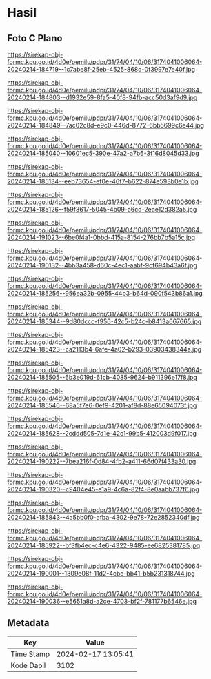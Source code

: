 # Hasil

## Foto C Plano

https://sirekap-obj-formc.kpu.go.id/4d0e/pemilu/pdpr/31/74/04/10/06/3174041006064-20240214-184719--1c7abe8f-25eb-4525-868d-0f3997e7e40f.jpg

https://sirekap-obj-formc.kpu.go.id/4d0e/pemilu/pdpr/31/74/04/10/06/3174041006064-20240214-184803--d1932e59-8fa5-40f8-94fb-acc50d3af9d9.jpg

https://sirekap-obj-formc.kpu.go.id/4d0e/pemilu/pdpr/31/74/04/10/06/3174041006064-20240214-184849--7ac02c8d-e9c0-446d-8772-6bb5699c6e44.jpg

https://sirekap-obj-formc.kpu.go.id/4d0e/pemilu/pdpr/31/74/04/10/06/3174041006064-20240214-185040--10601ec5-390e-47a2-a7b6-3f16d8045d33.jpg

https://sirekap-obj-formc.kpu.go.id/4d0e/pemilu/pdpr/31/74/04/10/06/3174041006064-20240214-185134--eeb73654-ef0e-46f7-b622-874e593b0e1b.jpg

https://sirekap-obj-formc.kpu.go.id/4d0e/pemilu/pdpr/31/74/04/10/06/3174041006064-20240214-185126--f59f3617-5045-4b09-a6cd-2eae12d382a5.jpg

https://sirekap-obj-formc.kpu.go.id/4d0e/pemilu/pdpr/31/74/04/10/06/3174041006064-20240214-191023--6be0f4a1-0bbd-415a-8154-276bb7b5a15c.jpg

https://sirekap-obj-formc.kpu.go.id/4d0e/pemilu/pdpr/31/74/04/10/06/3174041006064-20240214-190132--4bb3a458-d60c-4ec1-aabf-9cf694b43a6f.jpg

https://sirekap-obj-formc.kpu.go.id/4d0e/pemilu/pdpr/31/74/04/10/06/3174041006064-20240214-185256--956ea32b-0955-44b3-b64d-090f543b86a1.jpg

https://sirekap-obj-formc.kpu.go.id/4d0e/pemilu/pdpr/31/74/04/10/06/3174041006064-20240214-185344--9d80dccc-f956-42c5-b24c-b8413a667665.jpg

https://sirekap-obj-formc.kpu.go.id/4d0e/pemilu/pdpr/31/74/04/10/06/3174041006064-20240214-185423--ca2113b4-6afe-4a02-b293-03903438344a.jpg

https://sirekap-obj-formc.kpu.go.id/4d0e/pemilu/pdpr/31/74/04/10/06/3174041006064-20240214-185505--6b3e019d-61cb-4085-9624-b911396e17f8.jpg

https://sirekap-obj-formc.kpu.go.id/4d0e/pemilu/pdpr/31/74/04/10/06/3174041006064-20240214-185546--68a5f7e6-0ef9-4201-af8d-88e65094073f.jpg

https://sirekap-obj-formc.kpu.go.id/4d0e/pemilu/pdpr/31/74/04/10/06/3174041006064-20240214-185628--2cddd505-7d1e-42c1-99b5-412003d9f017.jpg

https://sirekap-obj-formc.kpu.go.id/4d0e/pemilu/pdpr/31/74/04/10/06/3174041006064-20240214-190222--7bea216f-0d84-4fb2-a411-66d07f433a30.jpg

https://sirekap-obj-formc.kpu.go.id/4d0e/pemilu/pdpr/31/74/04/10/06/3174041006064-20240214-190320--c9404e45-e1a9-4c6a-82f4-8e0aabb737f6.jpg

https://sirekap-obj-formc.kpu.go.id/4d0e/pemilu/pdpr/31/74/04/10/06/3174041006064-20240214-185843--4a5bb0f0-afba-4302-9e78-72e2852340df.jpg

https://sirekap-obj-formc.kpu.go.id/4d0e/pemilu/pdpr/31/74/04/10/06/3174041006064-20240214-185922--bf3fb4ec-c4e6-4322-9485-ee6825381785.jpg

https://sirekap-obj-formc.kpu.go.id/4d0e/pemilu/pdpr/31/74/04/10/06/3174041006064-20240214-190001--1309e08f-11d2-4cbe-bb41-b5b231318744.jpg

https://sirekap-obj-formc.kpu.go.id/4d0e/pemilu/pdpr/31/74/04/10/06/3174041006064-20240214-190036--e5651a8d-a2ce-4703-bf2f-781177b6546e.jpg


## Metadata

| Key        | Value               |
| ---------- | ------------------- |
| Time Stamp | 2024-02-17 13:05:41 |
| Kode Dapil | 3102                |



